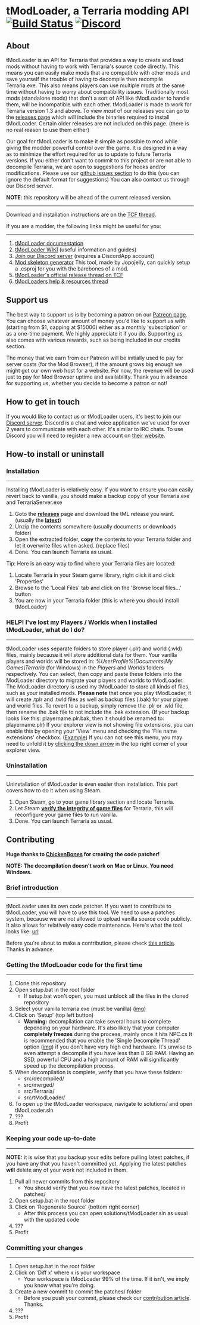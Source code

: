 # tModLoader, a Terraria modding API [![Build Status](https://travis-ci.org/bluemagic123/tModLoader.svg?branch=master)](https://travis-ci.org/bluemagic123/tModLoader) [![Discord](https://discordapp.com/api/guilds/103110554649894912/widget.png?style=shield)](https://discord.me/tmodloader)

## About

tModLoader is an API for Terraria that provides a way to create and load mods without having to work with Terraria's source code directly. This means you can easily make mods that are compatible with other mods and save yourself the trouble of having to decompile then recompile Terraria.exe. This also means players can use multiple mods at the same time without having to worry about compatibility issues. Traditionally most mods (standalone mods) that don't a sort of API like tModLoader to handle them, will be incompatible with each other. tModLoader is made to work for Terraria version 1.3 and above. To view _most_ of our releases you can go to the [releases page](https://github.com/blushiemagic/tModLoader/releases) which will include the binaries required to install tModLoader. Certain older releases are not included on this page. (there is no real reason to use them either)

Our goal for tModLoader is to make it simple as possible to mod while giving the modder powerful control over the game. It is designed in a way as to minimize the effort required for us to update to future Terraria versions. If you either don't want to commit to this project or are not able to decompile Terraria, we are open to suggestions for hooks and/or modifications. Please use our [github issues section](https://github.com/blushiemagic/tModLoader/issues) to do this (you can ignore the default format for suggestions) You can also contact us through our Discord server.

**NOTE**: this repository will be ahead of the current released version.

___
Download and installation instructions are on the [TCF thread](http://forums.terraria.org/index.php?threads/1-3-tmodloader-a-modding-api.23726/).

If you are a modder, the following links might be useful for you:

___
1. [tModLoader documentation](http://blushiemagic.github.io/tModLoader/html/annotated.html)
2. [tModLoader WIKI](https://github.com/blushiemagic/tModLoader/wiki) (useful information and guides)
3. [Join our Discord server](discord.me/tmodloader) (requires a DiscordApp account)
4. [Mod skeleton generator](http://javid.ddns.net/tModLoader/generator/ModSkeletonGenerator.html)
 This tool, made by Jopojelly, can quickly setup a .csproj for you with the barebones of a mod.
5. [tModLoader's official release thread on TCF](http://forums.terraria.org/index.php?threads/.23726/)
6. [tModLoaders help & resources thread](http://forums.terraria.org/index.php?threads/tmodloader-code-examples-handy-code-snippets.28901)


## Support us

The best way to support us is by becoming a patron on our [Patreon page](https://www.patreon.com/tModLoader).
You can choose whatever amount of money you'd like to support us with (starting from $1, capping at $15000) either as a monthly 'subscription' or as a one-time payment. We highly appreciate it if you do. Supporting us also comes with various rewards, such as being included in our credits section.

The money that we earn from our Patreon will be initially used to pay for server costs (for the Mod Browser), if the amount grows big enough we might get our own web host for a website. For now, the revenue will be used just to pay for Mod Browser uptime and availability. Thank you in advance for supporting us, whether you decide to become a patron or not!

## How to get in touch

If you would like to contact us or tModLoader users, it's best to join our [Discord server](discord.me/tmodloader). Discord is a chat and voice application we've used for over 2 years to communicate with each other. It's similar to IRC chats. To use Discord you will need to register a new account on [their website](https://discordapp.com/).

## How-to install or uninstall

### Installation
___
Installing tModLoader is relatively easy. If you want to ensure you can easily revert back to vanilla, you should make a backup copy of your Terraria.exe and TerrariaServer.exe

1. Goto the **[releases](https://github.com/bluemagic123/tModLoader/releases)** page and download the tML release you want. (usually the **[latest](https://github.com/bluemagic123/tModLoader/releases/latest)**)
2. Unzip the contents somewhere (usually documents or downloads folder)
3. Open the extracted folder, **copy** the contents to your Terraria folder and let it overwrite files when asked. (replace files)
4. Done. You can launch Terraria as usual.

Tip: Here is an easy way to find where your Terraria files are located:

1. Locate Terraria in your Steam game library, right click it and click 'Properties'
2. Browse to the 'Local Files' tab and click on the 'Browse local files...' button
3. You are now in your Terraria folder (this is where you should install tModLoader)

### HELP! I've lost my Players / Worlds when I installed tModLoader, what do I do?
___
tModLoader uses separate folders to store player (.plr) and world (.wld) files, mainly because it will store additional data for them. Your vanilla players and worlds will be stored in: _%UserProfile%\Documents\My Games\Terraria_ (for Windows)
in the _Players_ and _Worlds_ folders respectively. You can select, then copy and paste these folders into the ModLoader directory to migrate your players and worlds to tModLoader. The ModLoader directory is used my tModLoader to store all kinds of files, such as your installed mods. **Please note** that once you play tModLoader, it will create .tplr and .twld files as well as backup files (.bak) for your player and world files. To revert to a backup, simply remove the .plr or .wld file, then rename the .bak file to not include the .bak extension. (If your backup looks like this: playername.plr.bak, then it should be renamed to: playername.plr) If your explorer view is not showing file extensions, you can enable this by opening your 'View' menu and checking the 'File name extensions' checkbox. ([Example](https://i.imgur.com/CzP5yMA.png)) If you can not see this menu, you may need to unfold it by [clicking the down arrow](https://i.imgur.com/O8LqfGz.png) in the top right corner of your explorer view.

### Uninstallation
___
Uninstallation of tModLoader is even easier than installation. This part covers how to do it when using Steam.

1. Open Steam, go to your game library section and locate Terraria.
2. Let Steam **[verify the integrity of game files](https://support.steampowered.com/kb_article.php?ref=2037-QEUH-3335)** for Terraria, this will reconfigure your game files to run vanilla.
4. Done. You can launch Terraria as usual.

## Contributing

**Huge thanks to [ChickenBones](https://github.com/Chicken-Bones) for creating the code patcher!**

**NOTE: The decompilation doesn't work on Mac or Linux. You need Windows.**

### Brief introduction
___
tModLoader uses its own code patcher. If you want to contribute to tModLoader, you will have to use this tool. We need to use a patches system, because we are not allowed to upload vanilla source code publicly. It also allows for relatively easy code maintenance. Here's what the tool looks like: [url](https://i.imgur.com/u9Yy1rl.png)

Before you're about to make a contribution, please check [this article](https://github.com/bluemagic123/tModLoader/blob/master/CONTRIBUTING.md). Thanks in advance.

### Getting the tModLoader code for the first time
___
1. Clone this repository
2. Open setup.bat in the root folder
    * If setup.bat won't open, you must unblock all the files in the cloned repository
3. Select your vanilla terraria.exe (must be vanilla) ([img](https://i.imgur.com/MccGyvB.png))
4. Click on 'Setup' (top left button)
    * **Warning:** decompilation can take several hours to complete depending on your hardware. It's also likely that your computer **completely freezes** during the process, mainly once it hits NPC.cs It is recommended that you enable the 'Single Decompile Thread' option ([img](https://i.imgur.com/6mBbZnQ.png)) if you don't have very high end hardware. It's unwise to even attempt a decompile if you have less than 8 GB RAM. Having an SSD, powerful CPU and a high amount of RAM will significantly speed up the decompilation process.
5. When decompilation is complete, verify that you have these folders:
    * src/decompiled/
    * src/merged/
    * src/Terraria/
    * src/tModLoader/
6. To open up the tModLoader workspace, navigate to solutions/ and open tModLoader.sln
7. ???
8. Profit

### Keeping your code up-to-date
___
**NOTE:** it is wise that you backup your edits before pulling latest patches, if you have any that you haven't committed yet. Applying the latest patches **will** delete any of your work not included in them.

1. Pull all newer commits from this repository
   * You should verify that you now have the latest patches, located in patches/
2. Open setup.bat in the root folder
3. Click on 'Regenerate Source' (bottom right corner)
   * After this process you can open solutions/tModLoader.sln as usual with the updated code
4. ???
5. Profit

### Committing your changes
___
1. Open setup.bat in the root folder
2. Click on 'Diff x' where x is your workspace
    * Your workspace is tModLoader 99% of the time. If it isn't, we imply you know what you're doing.
3. Create a new commit to commit the patches/ folder
    * Before you push your commit, please check our [contribution article](https://github.com/bluemagic123/tModLoader/blob/master/CONTRIBUTING.md). Thanks.
4. ???
5. Profit
